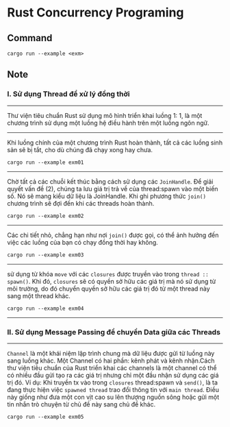 # Rust Concurrency Programing
## Command

    cargo run --example <exm>

## Note

### I. Sử dụng Thread để xử lý đồng thời
---

Thư viện tiêu chuẩn Rust sử dụng mô hình triển khai luồng 1: 1, là một chương trình sử dụng một luồng hệ điều hành trên một luồng ngôn ngữ.

---

Khi luồng chính của một chương trình Rust hoàn thành, tất cả các luồng sinh sản sẽ bị tắt, cho dù chúng đã chạy xong hay chưa.

    cargo run --example exm01

---

Chờ tất cả các chuỗi kết thúc bằng cách sử dụng các `JoinHandle`. Để giải quyết vấn đề (2), chúng ta lưu giá trị trả về của thread:spawn vào một biến số. Nó sẽ mang kiểu dữ liệu là JoinHandle. Khi ghi phương thức `join()` chương trình sẽ đợi đến khi các threads hoàn thành.

    cargo run --example exm02

---

Các chi tiết nhỏ, chẳng hạn như nơi `join()` được gọi, có thể ảnh hưởng đến việc các luồng của bạn có chạy đồng thời hay không.

    cargo run --example exm03

---

sử dụng từ khóa `move` với các `closures` được truyền vào trong `thread :: spawn()`. Khi đó, `closures` sẽ có quyền sở hữu các giá trị mà nó sử dụng từ môi trường, do đó chuyển quyền sở hữu các giá trị đó từ một thread này sang một thread khác.

    cargo run --example exm04

---

### II. Sử dụng Message Passing để chuyền Data giữa các Threads
---
`Channel` là một khái niệm lập trình chung mà dữ liệu được gửi từ luồng này sang luồng khác. Một Channel có hai phần: kênh phát và kênh nhận.Cách thư viện tiêu chuẩn của Rust triển khai các channels là một channel có thể có nhiều đầu gửi tạo ra các giá trị nhưng chỉ một đầu nhận sử dụng các giá trị đó. 
Ví dụ: Khi truyền tx vào trong `closures` thread:spawn và `send()`, là ta đang thực hiện việc `spawned thread` trao đổi thông tin với `main thread`. Điều này giống như đưa một con vịt cao su lên thượng nguồn sông hoặc gửi một tin nhắn trò chuyện từ chủ đề này sang chủ đề khác.

    cargo run --example exm05